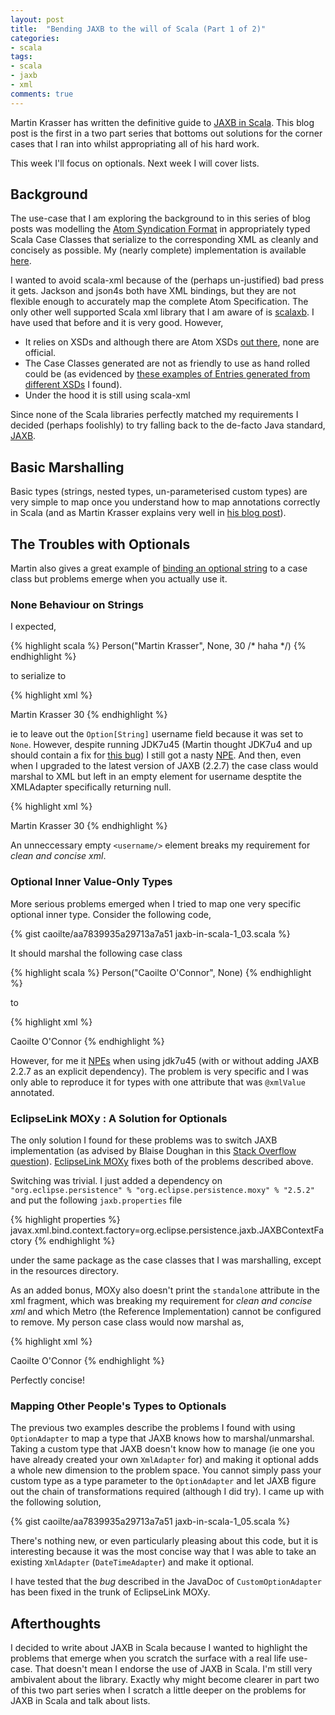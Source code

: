 ```yaml
---
layout: post
title:  "Bending JAXB to the will of Scala (Part 1 of 2)"
categories:
- scala
tags:
- scala
- jaxb
- xml
comments: true
---
```


Martin Krasser has written the definitive guide to [JAXB in Scala][krasserm-jaxb]. This blog post is the first in a two part series that bottoms out solutions for the corner cases that I ran into whilst appropriating all of his hard work. 

This week I'll focus on optionals. Next week I will cover lists.

<!--more-->

## Background ##

The use-case that I am exploring the background to in this series of blog posts was modelling the [Atom Syndication Format][atom-syndication-spec] in appropriately typed Scala Case Classes that serialize to the corresponding XML as cleanly and concisely as possible. My (nearly complete) implementation is available [here][atomizer-github].

I wanted to avoid scala-xml because of the (perhaps un-justified) bad press it gets. Jackson and json4s both have XML bindings, but they are not flexible enough to accurately map the complete Atom Specification. The only other well supported Scala xml library that I am aware of is [scalaxb]. I have used that before and it is very good. However, 

* It relies on XSDs and although there are Atom XSDs [out there][atom-xsd-links], none are official.
* The Case Classes generated are not as friendly to use as hand rolled could be (as evidenced by [these examples of Entries generated from different XSDs][nasty-atom-scala-from-xsd] I found).
* Under the hood it is still using scala-xml

Since none of the Scala libraries perfectly matched my requirements I decided (perhaps foolishly) to try falling back to the de-facto Java standard, [JAXB][jaxb-home]. 

## Basic Marshalling ##

Basic types (strings, nested types, un-parameterised custom types) are very simple to map once you understand how to map annotations correctly in Scala (and as Martin Krasser explains very well in [his blog post][krasserm-jaxb]). 

## The Troubles with Optionals ##

Martin also gives a great example of [binding an optional string][krasserm-jaxb-string-option] to a case class but problems emerge when you actually use it.

### None Behaviour on Strings ###

I expected,

{% highlight scala %}
Person("Martin Krasser", None, 30 /* haha */)
{% endhighlight %}

to serialize to

{% highlight xml %}
<?xml version="1.0" encoding="UTF-8" standalone="yes"?>
<person>
  <name>Martin Krasser</name>
  <age>30</age>
</person>
{% endhighlight %}

ie to leave out the `Option[String]` username field because it was set to `None`. However, despite running JDK7u45 (Martin thought JDK7u4 and up should contain a fix for [this bug][jaxb-415]) I still got a nasty [NPE][optional-string-error-jdk7u45]. And then, even when I upgraded to the latest version of JAXB (2.2.7) the case class would marshal to XML but left in an empty element for username desptite the XMLAdapter specifically returning null.

{% highlight xml %}
<?xml version="1.0" encoding="UTF-8" standalone="yes"?>
<person>
  <name>Martin Krasser</name>
  <username/>
  <age>30</age>
</person>
{% endhighlight %}

An unneccessary empty `<username/>` element breaks my requirement for _clean and concise xml_.

### Optional Inner Value-Only Types ###

More serious problems emerged when I tried to map one very specific optional inner type. Consider the following code,

{% gist caoilte/aa7839935a29713a7a51 jaxb-in-scala-1_03.scala %}

It should marshal the following case class

{% highlight scala %}
Person("Caoilte O'Connor", None)
{% endhighlight %}

to

{% highlight xml %}
<?xml version="1.0" encoding="UTF-8" standalone="yes"?>
<person>
  <name>Caoilte O'Connor</name>
</person>
{% endhighlight %}

However, for me it [NPEs][optional-case-class-error] when using jdk7u45 (with or without adding JAXB 2.2.7 as an explicit dependency). The problem is very specific and I was only able to reproduce it for types with one attribute that was `@xmlValue` annotated. 

### EclipseLink MOXy : A Solution for Optionals ###

The only solution I found for these problems was to switch JAXB implementation (as advised by Blaise Doughan in this [Stack Overflow question][so-jaxb-empty-string-to-null]). [EclipseLink MOXy][eclipse-link] fixes both of the problems described above.

Switching was trivial. I just added a dependency on `"org.eclipse.persistence" % "org.eclipse.persistence.moxy" % "2.5.2"` and put the following `jaxb.properties` file 

{% highlight properties %}
javax.xml.bind.context.factory=org.eclipse.persistence.jaxb.JAXBContextFactory
{% endhighlight %}

under the same package as the case classes that I was marshalling, except in the resources directory.

As an added bonus, MOXy also doesn't print the `standalone` attribute in the xml fragment, which was breaking my requirement for _clean and concise xml_ and which Metro (the Reference Implementation) cannot be configured to remove. My person case class would now marshal as,

{% highlight xml %}
<?xml version="1.0" encoding="UTF-8"?>
<person>
  <name>Caoilte O'Connor</name>
</person>
{% endhighlight %}

Perfectly concise!

### Mapping Other People's Types to Optionals ###

The previous two examples describe the problems I found with using `OptionAdapter` to map a type that JAXB knows how to marshal/unmarshal. Taking a custom type that JAXB doesn't know how to manage (ie one you have already created your own `XmlAdapter` for) and making it optional adds a whole new dimension to the problem space. You cannot simply pass your custom type as a type parameter to the `OptionAdapter` and let JAXB figure out the chain of transformations required (although I did try). I came up with the following solution,

{% gist caoilte/aa7839935a29713a7a51 jaxb-in-scala-1_05.scala %}

There's nothing new, or even particularly pleasing about this code, but it is interesting because it was the most concise way that I was able to take an existing `XmlAdapter` (`DateTimeAdapter`) and make it optional.

I have tested that the _bug_ described in the JavaDoc of `CustomOptionAdapter` has been fixed in the trunk of EclipseLink MOXy.

## Afterthoughts ##

I decided to write about JAXB in Scala because I wanted to highlight the problems that emerge when you scratch the surface with a real life use-case. That doesn't mean I endorse the use of JAXB in Scala. I'm still very ambivalent about the library. Exactly why might become clearer in part two of this two part series when I scratch a little deeper on the problems for JAXB in Scala and talk about lists.





[krasserm-jaxb]:                 http://krasserm.blogspot.co.uk/2012/02/using-jaxb-for-xml-and-json-apis-in.html
[atom-syndication-spec]:         http://atomenabled.org/developers/syndication/
[atom-syndication-spec-person]:  http://atomenabled.org/developers/syndication/#person
[atomizer-github]:               https://github.com/caoilte/atomizer
[scalaxb]:                       http://scalaxb.org/
[atom-xsd-links]:                https://www.google.co.uk/search?q=atom+xsd&oq=atom+xsd
[nasty-atom-scala-from-xsd]:     https://gist.github.com/caoilte/aa7839935a29713a7a51#file-jaxb-in-scala-1_01-scala
[jaxb-home]:                     https://jaxb.java.net/
[jaxb-415]:                      https://java.net/jira/browse/JAXB-415
[krasserm-jaxb-string-option]:   https://gist.github.com/krasserm/1891525#file-jaxb-02-scala
[optional-string-error-jdk7u45]: https://gist.github.com/caoilte/aa7839935a29713a7a51#file-jaxb-in-scala-1_02-txt
[optional-case-class-error]:     https://gist.github.com/caoilte/aa7839935a29713a7a51#file-jaxb-in-scala-1_04-txt
[eclipse-link]:                  http://www.eclipse.org/eclipselink/moxy.php
[so-jaxb-empty-string-to-null]:  http://stackoverflow.com/questions/11894193/jaxb-marshal-empty-string-to-null-globally/11931768#11931768
